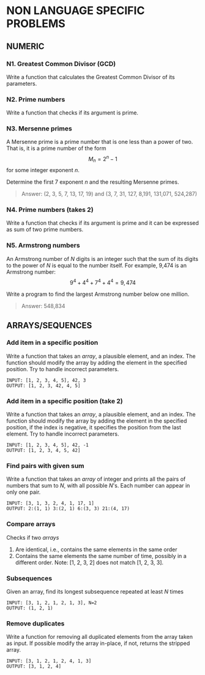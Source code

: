 # NON LANGUAGE SPECIFIC PROBLEMS

## NUMERIC

### N1. Greatest Common Divisor (GCD)

Write a function that calculates the Greatest Common Divisor of its parameters.

### N2. Prime numbers

Write a function that checks if its argument is prime.

### N3. Mersenne primes

A Mersenne prime is a prime number that is one less than a power of two. That is, it is a prime number of the form $$M_n = 2^n − 1$$ for some integer exponent *n*.

Determine the first 7 exponent $n$ and the resulting Mersenne primes.

> Answer: (2, 3, 5, 7, 13, 17, 19) and (3, 7, 31, 127, 8,191, 131,071, 524,287)

### N4. Prime numbers (takes 2)

Write a function that checks if its argument is prime and it can be expressed as sum of two prime numbers.

### N5. Armstrong numbers

An Armstrong number of *N* digits is an integer such that the sum of its digits to the power of *N* is equal to the number itself. For example, 9,474 is an Armstrong number: $$9^4 + 4^4 + 7^4 + 4^4 = 9,474$$

Write a program to find the largest Armstrong number below one million.

> Answer: 548,834

## ARRAYS/SEQUENCES

### Add item in a specific position

Write a function that takes an *array*, a plausible element, and an index. The function should modify the array by adding the element in the specified position. Try to handle incorrect parameters.

```
INPUT: [1, 2, 3, 4, 5], 42, 3
OUTPUT: [1, 2, 3, 42, 4, 5]
```

### Add item in a specific position (take 2)

Write a function that takes an *array*, a plausible element, and an index. The function should modify the array by adding the element in the specified position, if the index is negative, it specifies the position from the last element. Try to handle incorrect parameters.

```
INPUT: [1, 2, 3, 4, 5], 42, -1
OUTPUT: [1, 2, 3, 4, 5, 42]
```

### Find pairs with given sum

Write a function that takes an *array* of integer and prints all the pairs of numbers that sum to *N*, with all possible *N*'s. Each number can appear in only one pair.

```
INPUT: [3, 1, 3, 2, 4, 1, 17, 1]
OUTPUT: 2:(1, 1) 3:(2, 1) 6:(3, 3) 21:(4, 17)
```

### Compare arrays

Checks if two *arrays*

1. Are identical, i.e., contains the same elements in the same order
1. Contains the same elements the same number of time, possibly in a different order. Note: [1, 2, 3, 2] does not match [1, 2, 3, 3].

### Subsequences

Given an array, find its longest subsequence repeated at least *N* times

```
INPUT: [3, 1, 2, 1, 2, 1, 3], N=2
OUTPUT: (1, 2, 1)
```

### Remove duplicates

Write a function for removing all duplicated elements from the array taken as input. If possible modify the array in-place, if not, returns the stripped array.

```
INPUT: [3, 1, 2, 1, 2, 4, 1, 3]
OUTPUT: [3, 1, 2, 4]
```
